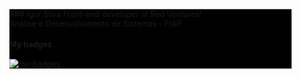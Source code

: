 <style>
  div {background-color: #000;}  
</style> 
<div>
  ### Igor Silva
    Front-end developer at Red Ventures!
    <br>Análise e Desenvolvimento de Sistemas - FIAP 



  #### My badges
  <img src="https://badgeslab-images-bucket.s3-sa-east-1.amazonaws.com/redventures/igor-silva.png" alt="my-badges" />

  <!--
  **mdsIgor/mdsIgor** is a ✨ _special_ ✨ repository because its `README.md` (this file) appears on your GitHub profile.

  Here are some ideas to get you started:

  - 🔭 I’m currently working on ...
  - 🌱 I’m currently learning ...
  - 👯 I’m looking to collaborate on ...
  - 🤔 I’m looking for help with ...
  - 💬 Ask me about ...
  - 📫 How to reach me: ...
  - 😄 Pronouns: ...
  - ⚡ Fun fact: ...
  -->
</div>
